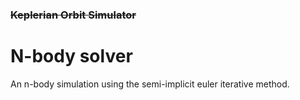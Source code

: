 ### ~~Keplerian Orbit Simulator~~

# N-body solver

An n-body simulation using the semi-implicit euler iterative method.
